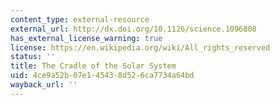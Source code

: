 ```yaml
---
content_type: external-resource
external_url: http://dx.doi.org/10.1126/science.1096808
has_external_license_warning: true
license: https://en.wikipedia.org/wiki/All_rights_reserved
status: ''
title: The Cradle of the Solar System
uid: 4ce9a52b-07e1-4543-8d52-6ca7734a64bd
wayback_url: ''
---
```

